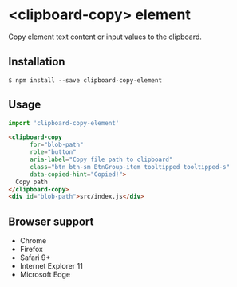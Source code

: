 # &lt;clipboard-copy&gt; element

Copy element text content or input values to the clipboard.

## Installation

```
$ npm install --save clipboard-copy-element
```

## Usage

```js
import 'clipboard-copy-element'
```

```html
<clipboard-copy
      for="blob-path"
      role="button"
      aria-label="Copy file path to clipboard"
      class="btn btn-sm BtnGroup-item tooltipped tooltipped-s"
      data-copied-hint="Copied!">
  Copy path
</clipboard-copy>
<div id="blob-path">src/index.js</div>
```

## Browser support

- Chrome
- Firefox
- Safari 9+
- Internet Explorer 11
- Microsoft Edge
